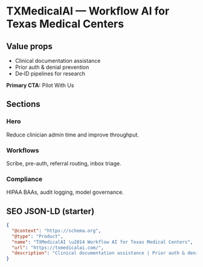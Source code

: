 # TXMedicalAI — Workflow AI for Texas Medical Centers
## Value props
- Clinical documentation assistance
- Prior auth & denial prevention
- De‑ID pipelines for research

**Primary CTA:** Pilot With Us

## Sections
### Hero
Reduce clinician admin time and improve throughput.

### Workflows
Scribe, pre-auth, referral routing, inbox triage.

### Compliance
HIPAA BAAs, audit logging, model governance.

## SEO JSON-LD (starter)
```json
{
  "@context": "https://schema.org",
  "@type": "Product",
  "name": "TXMedicalAI \u2014 Workflow AI for Texas Medical Centers",
  "url": "https://txmedicalai.com/",
  "description": "Clinical documentation assistance | Prior auth & denial prevention | De\u2011ID pipelines for research"
}
```

<!-- Last verified: 2025-10-02 -->
